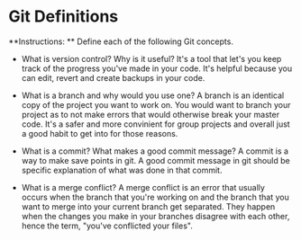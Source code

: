 # Git Definitions

**Instructions: ** Define each of the following Git concepts.

* What is version control?  Why is it useful?
It's a tool that let's you keep track of the progress you've made in your code. It's helpful because you can edit, revert and create backups in your code. 

* What is a branch and why would you use one?
A branch is an identical copy of the project you want to work on. You would want to branch your project as to not make errors that would otherwise break your master code. It's a safer and more convinient for group projects and overall just a good habit to get into for those reasons.

* What is a commit? What makes a good commit message?
A commit is a way to make save points in git. A good commit message in git should be specific explanation of what was done in that commit.

* What is a merge conflict?
A merge conflict is an error that usually occurs when the branch that you're working on and the branch that you want to merge into your current branch get separated. They happen when the changes you make in your branches disagree with each other, hence the term, "you've conflicted your files".
